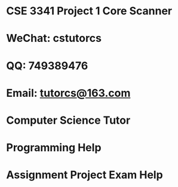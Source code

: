 # CSE 3341 Project 1 Core Scanner
# WeChat: cstutorcs

# QQ: 749389476

# Email: tutorcs@163.com

# Computer Science Tutor

# Programming Help

# Assignment Project Exam Help
